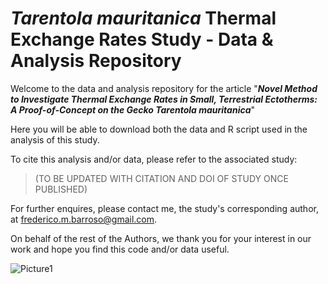 # _Tarentola mauritanica_ Thermal Exchange Rates Study - Data & Analysis Repository

Welcome to the data and analysis repository for the article "**_Novel Method to Investigate Thermal Exchange Rates in Small, Terrestrial Ectotherms: A Proof-of-Concept on the Gecko Tarentola mauritanica_**"

Here you will be able to download both the data and R script used in the analysis of this study.

To cite this analysis and/or data, please refer to the associated study: 

> (TO BE UPDATED WITH CITATION AND DOI OF STUDY ONCE PUBLISHED) 

For further enquires, please contact me, the study's corresponding author, at frederico.m.barroso@gmail.com.

On behalf of the rest of the Authors, we thank you for your interest in our work and hope you find this code and/or data useful.



![Picture1](https://github.com/user-attachments/assets/2802a7d2-7899-4030-acfc-5f55f2ac2a24)
